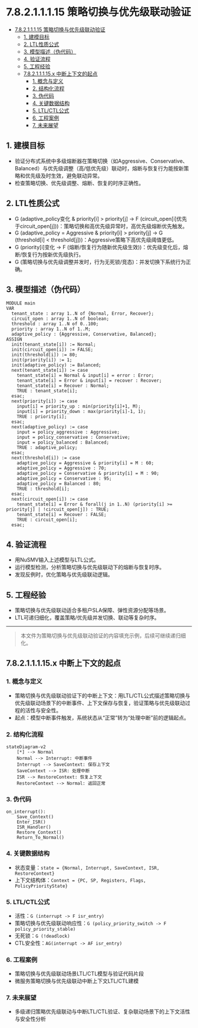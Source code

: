 # 7.8.2.1.1.1.15 策略切换与优先级联动验证


<!-- TOC START -->

- [7.8.2.1.1.1.15 策略切换与优先级联动验证](#78211115-策略切换与优先级联动验证)
  - [1. 建模目标](#1-建模目标)
  - [2. LTL性质公式](#2-ltl性质公式)
  - [3. 模型描述（伪代码）](#3-模型描述伪代码)
  - [4. 验证流程](#4-验证流程)
  - [5. 工程经验](#5-工程经验)
  - [7.8.2.1.1.1.15.x 中断上下文的起点](#78211115x-中断上下文的起点)
    - [1. 概念与定义](#1-概念与定义)
    - [2. 结构化流程](#2-结构化流程)
    - [3. 伪代码](#3-伪代码)
    - [4. 关键数据结构](#4-关键数据结构)
    - [5. LTL/CTL公式](#5-ltlctl公式)
    - [6. 工程案例](#6-工程案例)
    - [7. 未来展望](#7-未来展望)

<!-- TOC END -->

## 1. 建模目标

- 验证分布式系统中多级熔断器在策略切换（如Aggressive、Conservative、Balanced）与优先级调整（高/低优先级）联动时，熔断与恢复行为能按新策略和优先级及时生效，避免联动异常。
- 检查策略切换、优先级调整、熔断、恢复的时序正确性。

## 2. LTL性质公式

- G (adaptive_policy变化 & priority[i] > priority[j] -> F (circuit_open[i]优先于circuit_open[j]))：策略切换和高优先级异常时，高优先级熔断优先触发。
- G (adaptive_policy = Aggressive & priority[i] > priority[j] -> G (threshold[i] < threshold[j]))：Aggressive策略下高优先级阈值更低。
- G (priority[i]变化 -> F (熔断/恢复行为随新优先级生效))：优先级变化后，熔断/恢复行为按新优先级执行。
- G (策略切换与优先级调整并发时，行为无死锁/竞态)：并发切换下系统行为正确。

## 3. 模型描述（伪代码）

```smv
MODULE main
VAR
  tenant_state : array 1..N of {Normal, Error, Recover};
  circuit_open : array 1..N of boolean;
  threshold : array 1..N of 0..100;
  priority : array 1..N of 1..M;
  adaptive_policy : {Aggressive, Conservative, Balanced};
ASSIGN
  init(tenant_state[i]) := Normal;
  init(circuit_open[i]) := FALSE;
  init(threshold[i]) := 80;
  init(priority[i]) := 1;
  init(adaptive_policy) := Balanced;
  next(tenant_state[i]) := case
    tenant_state[i] = Normal & input[i] = error : Error;
    tenant_state[i] = Error & input[i] = recover : Recover;
    tenant_state[i] = Recover : Normal;
    TRUE : tenant_state[i];
  esac;
  next(priority[i]) := case
    input[i] = priority_up : min(priority[i]+1, M);
    input[i] = priority_down : max(priority[i]-1, 1);
    TRUE : priority[i];
  esac;
  next(adaptive_policy) := case
    input = policy_aggressive : Aggressive;
    input = policy_conservative : Conservative;
    input = policy_balanced : Balanced;
    TRUE : adaptive_policy;
  esac;
  next(threshold[i]) := case
    adaptive_policy = Aggressive & priority[i] = M : 60;
    adaptive_policy = Aggressive : 70;
    adaptive_policy = Conservative & priority[i] = M : 90;
    adaptive_policy = Conservative : 95;
    adaptive_policy = Balanced : 80;
    TRUE : threshold[i];
  esac;
  next(circuit_open[i]) := case
    tenant_state[i] = Error & forall(j in 1..N) (priority[i] >= priority[j] | !circuit_open[j]) : TRUE;
    tenant_state[i] = Recover : FALSE;
    TRUE : circuit_open[i];
  esac;
```

## 4. 验证流程

- 用NuSMV输入上述模型与LTL公式。
- 运行模型检测，分析策略切换与优先级联动下的熔断与恢复时序。
- 发现反例时，优化策略与优先级联动逻辑。

## 5. 工程经验

- 策略切换与优先级联动适合多租户SLA保障、弹性资源分配等场景。
- LTL可递归细化，覆盖策略/优先级并发切换、联动等复杂时序。

---
> 本文件为策略切换与优先级联动验证的内容填充示例，后续可继续递归细化。

## 7.8.2.1.1.1.15.x 中断上下文的起点

### 1. 概念与定义

- 策略切换与优先级联动验证下的中断上下文：用LTL/CTL公式描述策略切换与优先级联动场景下的中断事件、上下文保存与恢复，验证策略与优先级联动过程的活性与安全性。
- 起点：模型中断事件触发，系统状态从“正常”转为“处理中断”前的逻辑起点。

### 2. 结构化流程

```mermaid
stateDiagram-v2
    [*] --> Normal
    Normal --> Interrupt: 中断事件
    Interrupt --> SaveContext: 保存上下文
    SaveContext --> ISR: 处理中断
    ISR --> RestoreContext: 恢复上下文
    RestoreContext --> Normal: 返回正常
```

### 3. 伪代码

```pseudo
on_interrupt():
    Save_Context()
    Enter_ISR()
    ISR_Handler()
    Restore_Context()
    Return_To_Normal()
```

### 4. 关键数据结构

- 状态变量：`state = {Normal, Interrupt, SaveContext, ISR, RestoreContext}`
- 上下文结构体：`Context = {PC, SP, Registers, Flags, PolicyPriorityState}`

### 5. LTL/CTL公式

- 活性：`G (interrupt -> F isr_entry)`
- 策略切换与优先级联动响应性：`G (policy_priority_switch -> F policy_priority_stable)`
- 无死锁：`G (!deadlock)`
- CTL安全性：`AG(interrupt -> AF isr_entry)`

### 6. 工程案例

- 策略切换与优先级联动场景LTL/CTL模型与验证代码片段
- 微服务策略切换与优先级联动中断上下文LTL/CTL建模

### 7. 未来展望

- 多级递归策略优先级联动与中断LTL/CTL验证、复杂联动场景下的上下文活性与安全性分析
